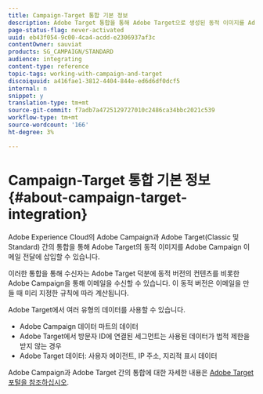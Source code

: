 ```yaml
---
title: Campaign-Target 통합 기본 정보
description: Adobe Target 통합을 통해 Adobe Target으로 생성된 동적 이미지를 Adobe Campaign 메시지에 삽입할 수 있습니다.
page-status-flag: never-activated
uuid: eb43f054-9c00-4ca4-acdd-e2306937af3c
contentOwner: sauviat
products: SG_CAMPAIGN/STANDARD
audience: integrating
content-type: reference
topic-tags: working-with-campaign-and-target
discoiquuid: a416fae1-3812-4404-844e-ed6d6df0dcf5
internal: n
snippet: y
translation-type: tm+mt
source-git-commit: f7adb7a4725129727010c2486ca34bbc2021c539
workflow-type: tm+mt
source-wordcount: '166'
ht-degree: 3%

---
```



# Campaign-Target 통합 기본 정보{#about-campaign-target-integration}

Adobe Experience Cloud의 Adobe Campaign과 Adobe Target(Classic 및 Standard) 간의 통합을 통해 Adobe Target의 동적 이미지를 Adobe Campaign 이메일 전달에 삽입할 수 있습니다.

이러한 통합을 통해 수신자는 Adobe Target 덕분에 동적 버전의 컨텐츠를 비롯한 Adobe Campaign을 통해 이메일을 수신할 수 있습니다. 이 동적 버전은 이메일을 만들 때 미리 지정한 규칙에 따라 계산됩니다.

Adobe Target에서 여러 유형의 데이터를 사용할 수 있습니다.

* Adobe Campaign 데이터 마트의 데이터
* Adobe Target에서 방문자 ID에 연결된 세그먼트는 사용된 데이터가 법적 제한을 받지 않는 경우
* Adobe Target 데이터: 사용자 에이전트, IP 주소, 지리적 표시 데이터

Adobe Campaign과 Adobe Target 간의 통합에 대한 자세한 내용은 [Adobe Target 포털을 참조하십시오](https://docs.adobe.com/content/help/en/target/using/integrate/campaign-and-target.html).
